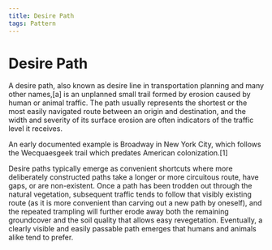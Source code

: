 ```yaml
---
title: Desire Path
tags: Pattern
---
```


# Desire Path

A desire path, also known as desire line in transportation planning and many other names,[a] is an unplanned small trail formed by erosion caused by human or animal traffic. The path usually represents the shortest or the most easily navigated route between an origin and destination, and the width and severity of its surface erosion are often indicators of the traffic level it receives.

An early documented example is Broadway in New York City, which follows the Wecquaesgeek trail which predates American colonization.[1]

Desire paths typically emerge as convenient shortcuts where more deliberately constructed paths take a longer or more circuitous route, have gaps, or are non-existent. Once a path has been trodden out through the natural vegetation, subsequent traffic tends to follow that visibly existing route (as it is more convenient than carving out a new path by oneself), and the repeated trampling will further erode away both the remaining groundcover and the soil quality that allows easy revegetation. Eventually, a clearly visible and easily passable path emerges that humans and animals alike tend to prefer.